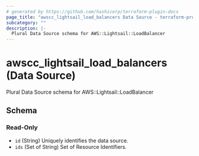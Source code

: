 ```yaml
---
# generated by https://github.com/hashicorp/terraform-plugin-docs
page_title: "awscc_lightsail_load_balancers Data Source - terraform-provider-awscc"
subcategory: ""
description: |-
  Plural Data Source schema for AWS::Lightsail::LoadBalancer
---
```


# awscc_lightsail_load_balancers (Data Source)

Plural Data Source schema for AWS::Lightsail::LoadBalancer



<!-- schema generated by tfplugindocs -->
## Schema

### Read-Only

- `id` (String) Uniquely identifies the data source.
- `ids` (Set of String) Set of Resource Identifiers.
